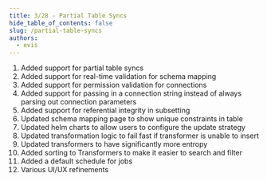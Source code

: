 ```yaml
---
title: 3/28 - Partial Table Syncs
hide_table_of_contents: false
slug: /partial-table-syncs
authors:
  - evis
---
```


1. Added support for partial table syncs
2. Added support for real-time validation for schema mapping
3. Added support for permission validation for connections
4. Added support for passing in a connection string instead of always parsing out connection parameters
5. Added support for referential integrity in subsetting
6. Updated schema mapping page to show unique constraints in table
7. Updated helm charts to allow users to configure the update strategy
8. Updated transformation logic to fail fast if transformer is unable to insert
9. Updated transformers to have significantly more entropy
10. Added sorting to Transformers to make it easier to search and filter
11. Added a default schedule for jobs
12. Various UI/UX refinements
